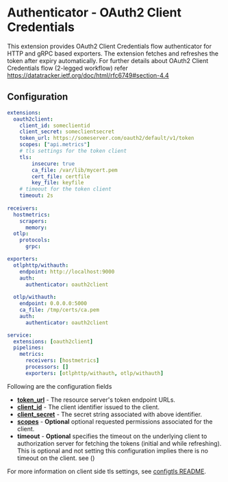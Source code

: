 # Authenticator - OAuth2 Client Credentials

This extension provides OAuth2 Client Credentials flow authenticator for HTTP and gRPC based exporters.
The extension fetches and refreshes the token after expiry automatically.
For further details about OAuth2 Client Credentials flow (2-legged workflow) refer https://datatracker.ietf.org/doc/html/rfc6749#section-4.4

## Configuration

```yaml
extensions:
  oauth2client:
    client_id: someclientid
    client_secret: someclientsecret
    token_url: https://someserver.com/oauth2/default/v1/token
    scopes: ["api.metrics"]
    # tls settings for the token client
    tls:
        insecure: true
        ca_file: /var/lib/mycert.pem
        cert_file: certfile
        key_file: keyfile
    # timeout for the token client
    timeout: 2s
    
receivers:
  hostmetrics:
    scrapers:
      memory:
  otlp:
    protocols:
      grpc:

exporters:
  otlphttp/withauth:
    endpoint: http://localhost:9000
    auth:
      authenticator: oauth2client
      
  otlp/withauth:
    endpoint: 0.0.0.0:5000
    ca_file: /tmp/certs/ca.pem
    auth:
      authenticator: oauth2client

service:
  extensions: [oauth2client]
  pipelines:
    metrics:
      receivers: [hostmetrics]
      processors: []
      exporters: [otlphttp/withauth, otlp/withauth]
```

Following are the configuration fields

- [**token_url**](https://datatracker.ietf.org/doc/html/rfc6749#section-3.2) - The resource server's token endpoint URLs.
- [**client_id**](https://datatracker.ietf.org/doc/html/rfc6749#section-2.2) - The client identifier issued to the client.
- [**client_secret**](https://datatracker.ietf.org/doc/html/rfc6749#section-2.3.1) - The secret string associated with above identifier.
- [**scopes**](https://datatracker.ietf.org/doc/html/rfc6749#section-3.3) - **Optional** optional requested permissions associated for the client.
- **timeout** -  **Optional** specifies the timeout on the underlying client to authorization server for fetching the tokens (initial and while refreshing).
  This is optional and not setting this configuration implies there is no timeout on the client. see ()  

For more information on client side tls settings, see [configtls README](../../config/configtls/README.md).